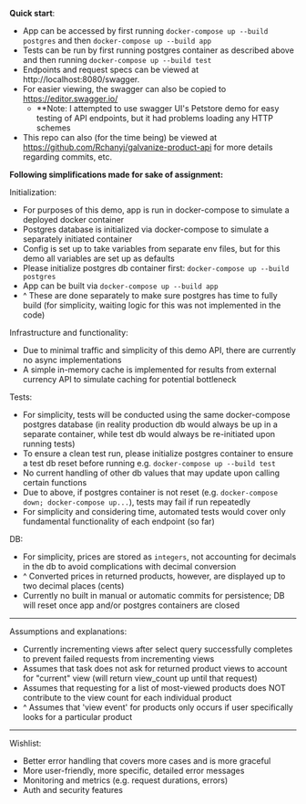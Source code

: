 **Quick start**:

- App can be accessed by first running `docker-compose up --build postgres` and then `docker-compose up --build app`
- Tests can be run by first running postgres container as described above and then running `docker-compose up --build test`
- Endpoints and request specs can be viewed at http://localhost:8080/swagger.
- For easier viewing, the swagger can also be copied to https://editor.swagger.io/
   - **Note: I attempted to use swagger UI's Petstore demo for easy testing of API endpoints, but it had problems loading any HTTP schemes
- This repo can also (for the time being) be viewed at https://github.com/Rchanyj/galvanize-product-api for more details regarding commits, etc.

**Following simplifications made for sake of assignment:**

Initialization:
- For purposes of this demo, app is run in docker-compose to simulate a deployed docker container
- Postgres database is initialized via docker-compose to simulate a separately initiated container
- Config is set up to take variables from separate env files, but for this demo all variables are set up as defaults
- Please initialize postgres db container first: `docker-compose up --build postgres`
- App can be built via `docker-compose up --build app`
- ^ These are done separately to make sure postgres has time to fully build (for simplicity, waiting logic for this was not implemented in the code)

Infrastructure and functionality:
- Due to minimal traffic and simplicity of this demo API, there are currently no async implementations
- A simple in-memory cache is implemented for results from external currency API to simulate caching for potential bottleneck

Tests:
- For simplicity, tests will be conducted using the same docker-compose postgres database (in reality production db would always be up in a separate container, while test db would always be re-initiated upon running tests)
- To ensure a clean test run, please initialize postgres container to ensure a test db reset before running e.g. `docker-compose up --build test`
- No current handling of other db values that may update upon calling certain functions
- Due to above, if postgres container is not reset (e.g. `docker-compose down; docker-compose up...`), tests may fail if run repeatedly
- For simplicity and considering time, automated tests would cover only fundamental functionality of each endpoint (so far)

DB:
- For simplicity, prices are stored as `integers`, not accounting for decimals in the db to avoid complications with decimal conversion
- ^ Converted prices in returned products, however, are displayed up to two decimal places (cents)
- Currently no built in manual or automatic commits for persistence; DB will reset once app and/or postgres containers are closed

-------------------
Assumptions and explanations:

- Currently incrementing views after select query successfully completes to prevent failed requests from incrementing views
- Assumes that task does not ask for returned product views to account for "current" view (will return view_count up until that request)
- Assumes that requesting for a list of most-viewed products does NOT contribute to the view count for each individual product
- ^ Assumes that 'view event' for products only occurs if user specifically looks for a particular product

-------------------

Wishlist:

- Better error handling that covers more cases and is more graceful
- More user-friendly, more specific, detailed error messages
- Monitoring and metrics (e.g. request durations, errors)
- Auth and security features